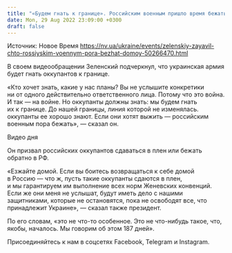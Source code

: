 ```yaml
---
title: "«Будем гнать к границе». Российским военным пришло время бежать домой — Зеленский"
date: Mon, 29 Aug 2022 23:09:00 +0300
draft: false
---
```

Источник: Новое Время https://nv.ua/ukraine/events/zelenskiy-zayavil-chto-rossiyskim-voennym-pora-bezhat-domoy-50266470.html


 В своем видеообращении Зеленский подчеркнул, что украинская армия будет гнать оккупантов к границе.

«Кто хочет знать, какие у нас планы? Вы не услышите конкретики ни от одного действительно ответственного лица. Потому что это война. И так — на войне. Но оккупанты должны знать: мы будем гнать их к границе. До нашей границы, линия которой не изменялась. оккупанты ее хорошо знают. Если они хотят выжить — российским военным пора бежать», — сказал он.

 Видео дня   

Он призвал российских оккупантов сдаваться в плен или бежать обратно в РФ.

«Езжайте домой. Если вы боитесь возвращаться к себе домой в Россию — что ж, пусть такие оккупанты сдаются в плен, и мы гарантируем им выполнение всех норм Женевских конвенций. Если же они меня не услышат, будут иметь дело с нашими защитниками, которые не остановятся, пока не освободят все, что принадлежит Украине», — сказал также президент.

По его словам, «это не что-то особенное. Это не что-нибудь такое, что, якобы, началось. Мы говорим об этом 187 дней».

Присоединяйтесь к нам в соцсетях Facebook, Telegram и Instagram.

